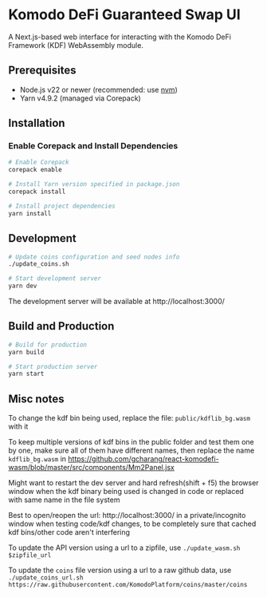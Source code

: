 # Komodo DeFi Guaranteed Swap UI

A Next.js-based web interface for interacting with the Komodo DeFi Framework (KDF) WebAssembly module.

## Prerequisites

- Node.js v22 or newer (recommended: use [nvm](https://www.freecodecamp.org/news/node-version-manager-nvm-install-guide/))
- Yarn v4.9.2 (managed via Corepack)

## Installation

### Enable Corepack and Install Dependencies

```bash
# Enable Corepack
corepack enable

# Install Yarn version specified in package.json
corepack install

# Install project dependencies
yarn install
```

## Development

```bash
# Update coins configuration and seed nodes info
./update_coins.sh

# Start development server
yarn dev
```

The development server will be available at http://localhost:3000/

## Build and Production

```bash
# Build for production
yarn build

# Start production server
yarn start
```

## Misc notes

To change the kdf bin being used, replace the file: `public/kdflib_bg.wasm` with it

To keep multiple versions of kdf bins in the public folder and test them one by one, make sure all of them have different names, then replace the name `kdflib_bg.wasm` in https://github.com/gcharang/react-komodefi-wasm/blob/master/src/components/Mm2Panel.jsx

Might want to restart the dev server and hard refresh(shift + f5) the browser window when the kdf binary being used is changed in code or replaced with same name in the file system

Best to open/reopen the url: http://localhost:3000/ in a private/incognito window when testing code/kdf changes, to be completely sure that cached kdf bins/other code aren't interfering

To update the API version using a url to a zipfile, use `./update_wasm.sh $zipfile_url`

To update the `coins` file version using a url to a raw github data, use `./update_coins_url.sh https://raw.githubusercontent.com/KomodoPlatform/coins/master/coins`
